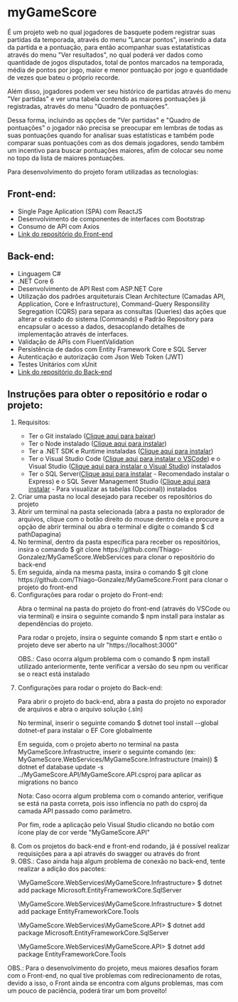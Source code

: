 # myGameScore
<p>É um projeto web no qual jogadores de basquete podem registrar suas partidas da temporada, através do menu "Lancar pontos", inserindo a data da partida e a pontuação, para então acompanhar suas estatatísticas através do menu "Ver resultados", no qual poderá ver dados como quantidade de jogos disputados, total de pontos marcados na temporada, média de pontos por jogo, maior e menor pontuação por jogo e quantidade de vezes que bateu o próprio recorde.</p>
<p>Além disso, jogadores podem ver seu histórico de partidas através do menu "Ver partidas" e ver uma tabela contendo as maiores pontuações já registradas, através do menu "Quadro de pontuações".</p>
<p>Dessa forma, incluindo as opções de "Ver partidas" e "Quadro de pontuações" o jogador não precisa se preocupar em lembras de todas as suas pontuações quando for analisar suas estatísticas e também pode comparar suas pontuações com as dos demais jogadores, sendo também um incentivo para buscar pontuações maiores, afim de colocar seu nome no topo da lista de maiores pontuações.</p>
<p>Para desenvolvimento do projeto foram utilizadas as tecnologias:</p>
<h2>Front-end:</h2>
<ul>
  <li>Single Page Aplication (SPA) com ReactJS</li>
  <li>Desenvolvimento de componentes de interfaces com Bootstrap</li>
  <li>Consumo de API com Axios</li>
  <li><a href="https://github.com/Thiago-Gonzalez/MyGameScore.Front">Link do repositório do Front-end</a></li>
</ul>
<h2>Back-end:</h2>
<ul>
  <li>Linguagem C#</li>
  <li>.NET Core 6</li>
  <li>Desenvolvimento de API Rest com ASP.NET Core</li>
  <li>Utilização dos padrões arquiteturais Clean Architecture (Camadas API, Application, Core e Infrastructure), Command-Query Responsility Segregation (CQRS) para separa as consultas (Queries) das ações que alterar o estado do sistema (Commands) e Padrão Repository para encapsular o acesso a dados, desacoplando detalhes de implementação através de interfaces.</li>
  <li>Validação de APIs com FluentValidation</li>
  <li>Persistência de dados com Entity Framework Core e SQL Server</li>
  <li>Autenticação e autorização com Json Web Token (JWT)</li>
  <li>Testes Unitários com xUnit</li>
  <li><a href="https://github.com/Thiago-Gonzalez/MyGameScore.WebServices">Link do repositório do Back-end</a></li>
</ul>
<h2>Instruções para obter o repositório e rodar o projeto:</h2>
<ol>
  <li>Requisitos:</li>
    <ul>
      <li>Ter o Git instalado (<a href="https://git-scm.com/">Clique aqui para baixar</a>)</li>
      <li>Ter o Node instalado (<a href="https://nodejs.org/en/">Clique aqui para instalar</a>)</li>
      <li>Ter a .NET SDK e Runtime instaladas (<a href="https://dotnet.microsoft.com/en-us/download">Clique aqui para instalar</a>)</li>
      <li>Ter o Visual Studio Code (<a href="https://code.visualstudio.com/">Clique aqui para instalar o VSCode</a>) e o Visual Studio (<a href="https://visualstudio.microsoft.com/pt-br/downloads/">Clique aqui para instalar o Visual Studio</a>) instalados</li>
      <li>Ter o SQL Server(<a href="https://www.microsoft.com/pt-br/sql-server/sql-server-downloads">Clique aqui para instalar</a> - Recomendado instalar o Express) e o SQL Sever Management Studio (<a href="https://www.microsoft.com/pt-br/sql-server/sql-server-downloads">Clique aqui para instalar</a> - Para visualizar as tabelas (Opcional)) instalados</li>
    </ul>
  <li>Criar uma pasta no local desejado para receber os repositórios do projeto</li>
  <li>Abrir um terminal na pasta selecionada (abra a pasta no explorador de arquivos, clique com o botão direito do mouse dentro dela e procure a opção de abrir terminal ou abra o terminal e digite o comando $ cd pathDapagina)</li>
  <li>No terminal, dentro da pasta específica para receber os repositórios, insira o comando $ git clone https://github.com/Thiago-Gonzalez/MyGameScore.WebServices para clonar o repositório do back-end</li>
  <li>Em seguida, ainda na mesma pasta, insira o comando $ git clone https://github.com/Thiago-Gonzalez/MyGameScore.Front para clonar o projeto do front-end</li>
  <li>Configurações para rodar o projeto do Front-end:</li>
      <p>Abra o terminal na pasta do projeto do front-end (através do VSCode ou via terminal) e insira o seguinte comando $ npm install para instalar as dependências do projeto.</p>
      <p>Para rodar o projeto, insira o seguinte comando $ npm start e então o projeto deve ser aberto na ulr "https://localhost:3000"</p>
      <p>OBS.: Caso ocorra algum problema com o comando $ npm install utilizado anteriormente, tente verificar a versão do seu npm ou verificar se o react está instalado</p>
  <li>Configurações para rodar o projeto do Back-end:</li>
      <p>Para abrir o projeto do back-end, abra a pasta do projeto no exporador de arquivos e abra o arquivo solução (.sln)</p>
      <p>No terminal, inserir o seguinte comando $ dotnet tool install --global dotnet-ef para instalar o EF Core globalmente</p>
      <p>Em seguida, com o projeto aberto no terminal na pasta MyGameScore.Infrastructre, inserir o seguinte comando (ex: MyGameScore.WebServices/MyGameScore.Infrastructure (main)) $ dotnet ef database update -s ../MyGameScore.API/MyGameScore.API.csproj para aplicar as migrations no banco</p>
      <p>Nota: Caso ocorra algum problema com o comando anterior, verifique se está na pasta correta, pois isso inflencia no path do csproj da camada API passado como parâmetro.</p>
      <p>Por fim, rode a aplicação pelo Visual Studio clicando no botão com ícone play de cor verde "MyGameScore.API"</p>
  <li>Com os projetos do back-end e front-end rodando, já é possível realizar requisições para a api através do swagger ou através do front</li>
  <li>OBS.: Caso ainda haja algum problema de conexão no back-end, tente realizar a adição dos pacotes:</li>
      <p>\MyGameScore.WebServices\MyGameScore.Infrastructure> $ dotnet add package Microsoft.EntityFrameworkCore.SqlServer</p>
      <p>\MyGameScore.WebServices\MyGameScore.Infrastructure> $ dotnet add package EntityFrameworkCore.Tools</p>
      <p>\MyGameScore.WebServices\MyGameScore.API> $ dotnet add package Microsoft.EntityFrameworkCore.SqlServer</p>
      <p>\MyGameScore.WebServices\MyGameScore.API> $ dotnet add package EntityFrameworkCore.Tools</p>
</ol>

<p>OBS.: Para o desenvolvimento do projeto, meus maiores desafios foram com o Front-end, no qual tive problemas com redirecionamento de rotas, devido a isso, o Front ainda se encontra com alguns problemas, mas com um pouco de paciência, poderá tirar um bom proveito!</p>
